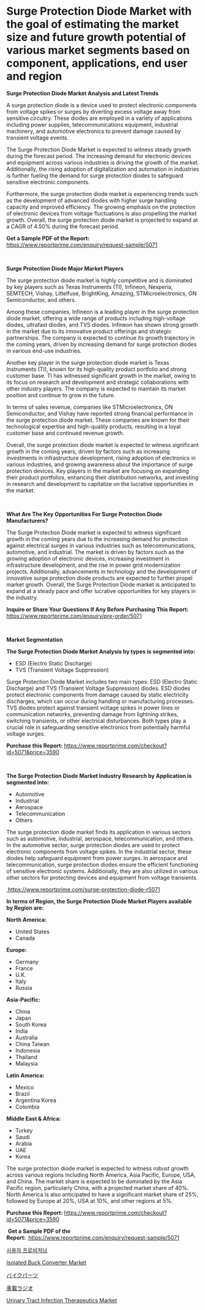<p><h1>Surge Protection Diode Market with the goal of estimating the market size and future growth potential of various market segments based on component, applications, end user and region</h1></p><p><strong>Surge Protection Diode Market Analysis and Latest Trends</strong></p>
<p><p>A surge protection diode is a device used to protect electronic components from voltage spikes or surges by diverting excess voltage away from sensitive circuitry. These diodes are employed in a variety of applications including power supplies, telecommunications equipment, industrial machinery, and automotive electronics to prevent damage caused by transient voltage events.</p><p>The Surge Protection Diode Market is expected to witness steady growth during the forecast period. The increasing demand for electronic devices and equipment across various industries is driving the growth of the market. Additionally, the rising adoption of digitalization and automation in industries is further fueling the demand for surge protection diodes to safeguard sensitive electronic components.</p><p>Furthermore, the surge protection diode market is experiencing trends such as the development of advanced diodes with higher surge handling capacity and improved efficiency. The growing emphasis on the protection of electronic devices from voltage fluctuations is also propelling the market growth. Overall, the surge protection diode market is projected to expand at a CAGR of 4.50% during the forecast period.</p></p>
<p><strong>Get a Sample PDF of the Report:&nbsp;</strong> <a href="https://www.reportprime.com/enquiry/request-sample/5071">https://www.reportprime.com/enquiry/request-sample/5071</a></p>
<p>&nbsp;</p>
<p><strong>Surge Protection Diode Major Market Players</strong></p>
<p><p>The surge protection diode market is highly competitive and is dominated by key players such as Texas Instruments (TI), Infineon, Nexperia, SEMTECH, Vishay, Littelfuse, BrightKing, Amazing, STMicroelectronics, ON Semiconductor, and others.</p><p>Among these companies, Infineon is a leading player in the surge protection diode market, offering a wide range of products including high-voltage diodes, ultrafast diodes, and TVS diodes. Infineon has shown strong growth in the market due to its innovative product offerings and strategic partnerships. The company is expected to continue its growth trajectory in the coming years, driven by increasing demand for surge protection diodes in various end-use industries.</p><p>Another key player in the surge protection diode market is Texas Instruments (TI), known for its high-quality product portfolio and strong customer base. TI has witnessed significant growth in the market, owing to its focus on research and development and strategic collaborations with other industry players. The company is expected to maintain its market position and continue to grow in the future.</p><p>In terms of sales revenue, companies like STMicroelectronics, ON Semiconductor, and Vishay have reported strong financial performance in the surge protection diode market. These companies are known for their technological expertise and high-quality products, resulting in a loyal customer base and continued revenue growth.</p><p>Overall, the surge protection diode market is expected to witness significant growth in the coming years, driven by factors such as increasing investments in infrastructure development, rising adoption of electronics in various industries, and growing awareness about the importance of surge protection devices. Key players in the market are focusing on expanding their product portfolios, enhancing their distribution networks, and investing in research and development to capitalize on the lucrative opportunities in the market.</p></p>
<p>&nbsp;</p>
<p><strong>What Are The Key Opportunities For Surge Protection Diode Manufacturers?</strong></p>
<p><p>The Surge Protection Diode market is expected to witness significant growth in the coming years due to the increasing demand for protection against electrical surges in various industries such as telecommunications, automotive, and industrial. The market is driven by factors such as the growing adoption of electronic devices, increasing investment in infrastructure development, and the rise in power grid modernization projects. Additionally, advancements in technology and the development of innovative surge protection diode products are expected to further propel market growth. Overall, the Surge Protection Diode market is anticipated to expand at a steady pace and offer lucrative opportunities for key players in the industry.</p></p>
<p><strong>Inquire or Share Your Questions If Any Before Purchasing This Report:</strong> <a href="https://www.reportprime.com/enquiry/pre-order/5071">https://www.reportprime.com/enquiry/pre-order/5071</a></p>
<p>&nbsp;</p>
<p><strong>Market Segmentation</strong></p>
<p><strong>The Surge Protection Diode Market Analysis by types is segmented into:</strong></p>
<p><ul><li>ESD (Electro Static Discharge)</li><li>TVS (Transient Voltage Suppression)</li></ul></p>
<p><p>Surge Protection Diode Market includes two main types: ESD (Electro Static Discharge) and TVS (Transient Voltage Suppression) diodes. ESD diodes protect electronic components from damage caused by static electricity discharges, which can occur during handling or manufacturing processes. TVS diodes protect against transient voltage spikes in power lines or communication networks, preventing damage from lightning strikes, switching transients, or other electrical disturbances. Both types play a crucial role in safeguarding sensitive electronics from potentially harmful voltage surges.</p></p>
<p><strong>Purchase this Report:&nbsp;</strong><a href="https://www.reportprime.com/checkout?id=5071&price=3590">https://www.reportprime.com/checkout?id=5071&price=3590</a></p>
<p>&nbsp;</p>
<p><strong>The Surge Protection Diode Market Industry Research by Application is segmented into:</strong></p>
<p><ul><li>Automotive</li><li>Industrial</li><li>Aerospace</li><li>Telecommunication</li><li>Others</li></ul></p>
<p><p>The surge protection diode market finds its application in various sectors such as automotive, industrial, aerospace, telecommunication, and others. In the automotive sector, surge protection diodes are used to protect electronic components from voltage spikes. In the industrial sector, these diodes help safeguard equipment from power surges. In aerospace and telecommunication, surge protection diodes ensure the efficient functioning of sensitive electronic systems. Additionally, they are also utilized in various other sectors for protecting devices and equipment from voltage transients.</p></p>
<p><a href="https://www.reportprime.com/surge-protection-diode-r5071">&nbsp;https://www.reportprime.com/surge-protection-diode-r5071</a></p>
<p><strong>In terms of Region, the Surge Protection Diode Market Players available by Region are:</strong></p>
<p>
    <p> <strong> North America: </strong>
        <ul>
            <li>United States</li>
            <li>Canada</li>
        </ul>
        </p> 
    <p> <strong> Europe: </strong>
        <ul>
            <li>Germany</li>
            <li>France</li>
            <li>U.K.</li>
            <li>Italy</li>
            <li>Russia</li>
        </ul>
        </p> 
    <p> <strong> Asia-Pacific: </strong>
        <ul>
            <li>China</li>
            <li>Japan</li>
            <li>South Korea</li>
            <li>India</li>
            <li>Australia</li>
            <li>China Taiwan</li>
            <li>Indonesia</li>
            <li>Thailand</li>
            <li>Malaysia</li>
        </ul>
        </p> 
    <p> <strong> Latin America: </strong>
        <ul>
            <li>Mexico</li>
            <li>Brazil</li>
            <li>Argentina Korea</li>
            <li>Colombia</li>
        </ul>
        </p> 
    <p> <strong> Middle East & Africa: </strong>
        <ul>
            <li>Turkey</li>
            <li>Saudi</li>
            <li>Arabia</li>
            <li>UAE</li>
            <li>Korea</li>
        </ul>
    </p>
    </p>
<p><p>The surge protection diode market is expected to witness robust growth across various regions including North America, Asia Pacific, Europe, USA, and China. The market share is expected to be dominated by the Asia Pacific region, particularly China, with a projected market share of 40%. North America is also anticipated to have a significant market share of 25%, followed by Europe at 20%, USA at 10%, and other regions at 5%.</p></p>
<p><strong>Purchase this Report: </strong><a href="https://www.reportprime.com/checkout?id=5071&price=3590">https://www.reportprime.com/checkout?id=5071&price=3590</a></p>
<p>&nbsp;<strong>Get a Sample PDF of the Report:&nbsp;&nbsp;</strong><a href="https://www.reportprime.com/enquiry/request-sample/5071">https://www.reportprime.com/enquiry/request-sample/5071</a></p>
<p><strong></strong></p>
<p><p><a href="https://medium.com/@munchkin678568/%EC%82%AC%EC%9A%A9%EC%9E%90-%ED%94%84%EB%A1%9C%EB%B9%84%EC%A0%80%EB%8B%9D-%EC%82%B0%EC%97%85-%EB%B6%84%EC%84%9D-%EB%B3%B4%EA%B3%A0%EC%84%9C-%EC%8B%9C%EC%9E%A5-%EA%B7%9C%EB%AA%A8%EB%8A%94-2031%EB%85%84%EA%B9%8C%EC%A7%80%EC%9D%98-%EA%B8%B0%EA%B0%84-%EB%8F%99%EC%95%88-13-8-%EC%9D%98-cagr%EB%A1%9C-%EC%84%B1%EC%9E%A5%ED%95%A0-%EA%B2%83%EC%9C%BC%EB%A1%9C-%EC%98%88%EC%B8%A1%EB%90%98%EB%A9%B0-%EC%9D%91%EC%9A%A9-%ED%94%84%EB%A1%9C%EA%B7%B8%EB%9E%A8-%EC%9C%A0%ED%98%95-%EB%B0%8F-%EC%A7%80%EC%97%AD-%EB%B3%84%EB%A1%9C-%EB%B6%84%EC%84%9D%EB%90%A9%EB%8B%88%EB%8B%A4-3768dbeec660">사용자 프로비저닝</a></p><p><a href="https://github.com/vregtldg37/Market-Research-Report-List-1/blob/main/isolated-buck-converter-market.md">Isolated Buck Converter Market</a></p><p><a href="https://medium.com/@isabeleterson7845/%E5%9C%B0%E5%9F%9F%E5%88%A5-%E3%82%BF%E3%82%A4%E3%83%97-%E3%83%9C%E3%83%87%E3%82%A3-%E3%83%95%E3%82%A7%E3%82%A2%E3%83%AA%E3%83%B3%E3%82%B0-%E3%83%95%E3%82%A7%E3%83%B3%E3%83%80%E3%83%BC%E3%83%91%E3%83%BC%E3%83%84-%E3%83%89%E3%83%A9%E3%82%A4%E3%83%96-%E3%83%88%E3%83%A9%E3%83%B3%E3%82%B9%E3%83%9F%E3%83%83%E3%82%B7%E3%83%A7%E3%83%B3%E3%83%91%E3%83%BC%E3%83%84-%E3%82%AA%E3%83%BC%E3%83%87%E3%82%A3%E3%82%AA-%E3%82%B9%E3%83%94%E3%83%BC%E3%82%AB%E3%83%BC%E3%83%91%E3%83%BC%E3%83%84-%E3%81%9D%E3%81%AE%E4%BB%96-%E3%82%A2%E3%83%97%E3%83%AA%E3%82%B1%E3%83%BC%E3%82%B7%E3%83%A7%E3%83%B3-%E3%82%B9%E3%83%88%E3%83%AA%E3%83%BC%E3%83%88%E3%83%90%E3%82%A4%E3%82%AF-%E3%82%AA%E3%83%95%E3%83%AD%E3%83%BC%E3%83%89%E3%83%90%E3%82%A4%E3%82%AF-%E3%83%87%E3%83%A5%E3%82%A2%E3%83%AB%E3%83%91%E3%83%BC%E3%83%91-187ea8c20270">バイクパーツ</a></p><p><a href="https://medium.com/@chrispcreem58/%E8%87%AA%E5%8B%95%E8%BB%8A%E7%94%A8%E3%83%A9%E3%82%B8%E3%82%AA%E5%B8%82%E5%A0%B4%E3%81%AE%E8%A6%8B%E9%80%9A%E3%81%97%E3%81%A82024%E5%B9%B4%E3%81%8B%E3%82%892031%E5%B9%B4%E3%81%BE%E3%81%A7%E3%81%AE%E4%BA%88%E6%B8%AC-9e5ac0108a19">車載ラジオ</a></p><p><a href="https://issuu.com/reportprime-2/docs/urinary-tract-infection-therapeutics-market-size-2">Urinary Tract Infection Therapeutics Market</a></p></p>